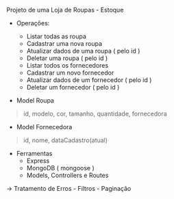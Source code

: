 Projeto de uma Loja de Roupas - Estoque

- Operações:
  - Listar todas as roupa
  - Cadastrar uma nova roupa
  - Atualizar dados de uma roupa ( pelo id )
  - Deletar uma roupa ( pelo id )
  - Listar todos os fornecedores
  - Cadastrar um novo fornecedor
  - Atualizar dados de um fornecedor ( pelo id )
  - Deletar um fornecedor ( pelo id )

- Model Roupa
> id, modelo, cor, tamanho, quantidade, fornecedora

- Model Fornecedora
>id, nome, dataCadastro(atual)

- Ferramentas
  - Express
  - MongoDB ( mongoose )
  - Models, Controllers e Routes
 

-> Tratamento de Erros - Filtros - Paginação